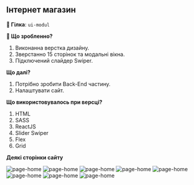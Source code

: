 ## Інтернет магазин

**🌿 Гілка**: `ui-modul`

**👀 Що зробленно?**

1. Виконанна верстка дизайну.
2. Зверстанно 15 сторінок та модальні вікна.
3. Підключений слайдер Swiper.

**Що далі?**

1. Потрібно зробити Back-End частину.
2. Налаштувати сайт.

**Що використовувалось при версці?**

1. HTML
2. SASS
3. ReactJS
4. Slider Swiper
5. Flex
6. Grid

**Деякі сторінки сайту**

![page-home](./assets/img/home.png)
![page-home](./assets/img/goods.png)
![page-home](./assets/img/about.png)
![page-home](./assets/img/accoutn.png)
![page-home](./assets/img/bascket.png)
![page-home](./assets/img/deliveri.png)
![page-home](./assets/img/fullgoods.png)
![page-home](./assets/img/signup.png)
